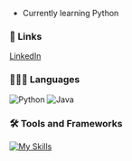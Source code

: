 - Currently learning Python 

### 🔗 Links
[LinkedIn](https://www.linkedin.com/in/nbkurian/)


### 👨🏼‍💻 Languages

![Python](https://img.shields.io/badge/python-3670A0?style=for-the-badge&logo=python&logoColor=white)
![Java](https://img.shields.io/badge/Java-ED8B00?style=for-the-badge&logo=openjdk&logoColor=white)




### 🛠 Tools and Frameworks
[![My Skills](https://skillicons.dev/icons?i=vscode)](https://skillicons.dev)
